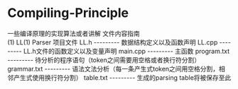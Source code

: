 # Compiling-Principle
一些编译原理的实现算法或者讲解
文件内容指南 	
	(1) LL(1) Parser 项目文件
	LL.h           ---------    数据结构定义以及函数声明
	LL.cpp         ---------    LL.h文件的函数定义以及变量声明
	main.cpp       ---------    主函数
	program.txt    ---------    待分析的程序语句（token之间需要用空格或者换行符分割）
	grammar.txt    ---------    语法文法分析（每一条产生式token之间用空格分割，相邻产生式使用换行符分割）
	table.txt      ---------    生成的parsing table将被保存至此
